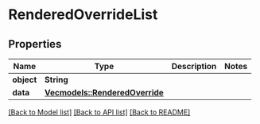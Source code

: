 # RenderedOverrideList

## Properties

Name | Type | Description | Notes
------------ | ------------- | ------------- | -------------
**object** | **String** |  | 
**data** | [**Vec<models::RenderedOverride>**](RenderedOverride.md) |  | 

[[Back to Model list]](../README.md#documentation-for-models) [[Back to API list]](../README.md#documentation-for-api-endpoints) [[Back to README]](../README.md)


